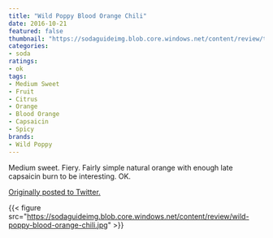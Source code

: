```yaml
---
title: "Wild Poppy Blood Orange Chili"
date: 2016-10-21
featured: false
thumbnail: "https://sodaguideimg.blob.core.windows.net/content/review/thumbs/wild-poppy-blood-orange-chili.jpg"
categories:
- soda
ratings:
- ok
tags:
- Medium Sweet
- Fruit
- Citrus
- Orange
- Blood Orange
- Capsaicin
- Spicy
brands:
- Wild Poppy
---
```


Medium sweet. Fiery. Fairly simple natural orange with enough late capsaicin burn to be interesting. OK.

[Originally posted to Twitter.](https://twitter.com/Cavorter/status/789537901935665152)

{{< figure src="https://sodaguideimg.blob.core.windows.net/content/review/wild-poppy-blood-orange-chili.jpg" >}}

